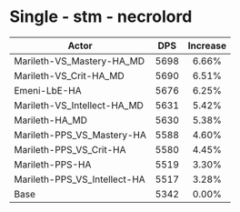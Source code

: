 # Single - stm - necrolord
| Actor | DPS | Increase |
|---|:---:|:---:|
|Marileth-VS_Mastery-HA_MD|5698|6.66%|
|Marileth-VS_Crit-HA_MD|5690|6.51%|
|Emeni-LbE-HA|5676|6.25%|
|Marileth-VS_Intellect-HA_MD|5631|5.42%|
|Marileth-HA_MD|5630|5.38%|
|Marileth-PPS_VS_Mastery-HA|5588|4.60%|
|Marileth-PPS_VS_Crit-HA|5580|4.45%|
|Marileth-PPS-HA|5519|3.30%|
|Marileth-PPS_VS_Intellect-HA|5517|3.28%|
|Base|5342|0.00%|
